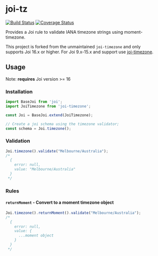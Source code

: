 # joi-tz

[![Build Status](https://travis-ci.org/tjdavey/joi-tz.svg?branch=master)](https://travis-ci.org/tjdavey/joi-tz)
[![Coverage Status](https://coveralls.io/repos/github/tjdavey/joi-tz/badge.svg)](https://coveralls.io/github/tjdavey/joi-tz)

Provides a Joi rule to validate IANA timezone strings using moment-timezone. 

This project is forked from the unmaintained `joi-timezone` and only supports Joi 16.x or higher. For Joi 9.x-15.x and support use [joi-timezone](https://www.npmjs.com/package/joi-timezone).

## Usage

Note: **requires** Joi version >= 16

### Installation

```js
import BaseJoi from 'joi';
import JoiTimezone from 'joi-timezone';

const Joi = BaseJoi.extend(JoiTimezone);

// Create a joi schema using the timezone validator;
const schema = Joi.timezone();
```

### Validation

```js
Joi.timezone().validate("Melbourne/Australia");
/*
  {
    error: null,
    value: "Melbourne/Australia"
  }
 */
```

### Rules

#### `returnMoment` - Convert to a moment timezone object

```js
Joi.timezone().returnMoment().validate("Melbourne/Australia");
/*
  {
    error: null,
    value: {
      ...moment object
    }
  }
 */
```


